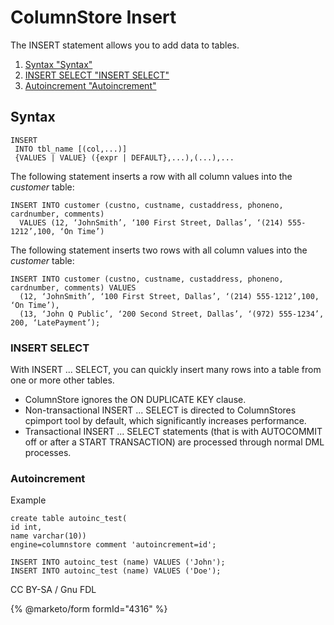 # ColumnStore Insert

The INSERT statement allows you to add data to tables.

1. [Syntax "Syntax"](columnstore-insert.md#syntax)
2. [INSERT SELECT "INSERT SELECT"](columnstore-insert.md#insert-select)
3. [Autoincrement "Autoincrement"](columnstore-insert.md#autoincrement)

## Syntax

```
INSERT 
 INTO tbl_name [(col,...)]
 {VALUES | VALUE} ({expr | DEFAULT},...),(...),...
```

The following statement inserts a row with all column values into the _customer_ table:

```
INSERT INTO customer (custno, custname, custaddress, phoneno, cardnumber, comments) 
  VALUES (12, ‘JohnSmith’, ‘100 First Street, Dallas’, ‘(214) 555-1212’,100, ‘On Time’)
```

The following statement inserts two rows with all column values into the _customer_ table:

```
INSERT INTO customer (custno, custname, custaddress, phoneno, cardnumber, comments) VALUES 
  (12, ‘JohnSmith’, ‘100 First Street, Dallas’, ‘(214) 555-1212’,100, ‘On Time’),
  (13, ‘John Q Public’, ‘200 Second Street, Dallas’, ‘(972) 555-1234’, 200, ‘LatePayment’);
```

### INSERT SELECT

With INSERT ... SELECT, you can quickly insert many rows into a table from one or more other tables.

* ColumnStore ignores the ON DUPLICATE KEY clause.
* Non-transactional INSERT ... SELECT is directed to ColumnStores cpimport tool by default, which significantly increases performance.
* Transactional INSERT ... SELECT statements (that is with AUTOCOMMIT off or after a START TRANSACTION) are processed through normal DML processes.

### Autoincrement

Example

```
create table autoinc_test(
id int,
name varchar(10))
engine=columnstore comment 'autoincrement=id';

INSERT INTO autoinc_test (name) VALUES ('John');
INSERT INTO autoinc_test (name) VALUES ('Doe');
```

CC BY-SA / Gnu FDL

{% @marketo/form formId="4316" %}
